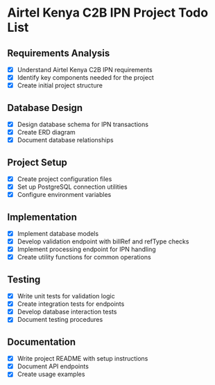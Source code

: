 # Airtel Kenya C2B IPN Project Todo List

## Requirements Analysis
- [x] Understand Airtel Kenya C2B IPN requirements
- [x] Identify key components needed for the project
- [x] Create initial project structure

## Database Design
- [x] Design database schema for IPN transactions
- [x] Create ERD diagram
- [x] Document database relationships

## Project Setup
- [x] Create project configuration files
- [x] Set up PostgreSQL connection utilities
- [x] Configure environment variables

## Implementation
- [x] Implement database models
- [x] Develop validation endpoint with billRef and refType checks
- [x] Implement processing endpoint for IPN handling
- [x] Create utility functions for common operations

## Testing
- [x] Write unit tests for validation logic
- [x] Create integration tests for endpoints
- [x] Develop database interaction tests
- [x] Document testing procedures

## Documentation
- [x] Write project README with setup instructions
- [x] Document API endpoints
- [x] Create usage examples
